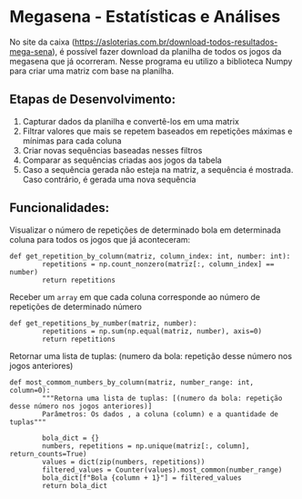 # Megasena - Estatísticas e Análises

No site da caixa (https://asloterias.com.br/download-todos-resultados-mega-sena), é possível fazer download da planilha de todos os jogos da megasena que já ocorreram. 
Nesse programa eu utilizo a biblioteca Numpy para criar uma matriz com base na planilha.

Etapas de Desenvolvimento:
---------------------------
1. Capturar dados da planilha e convertê-los em uma matrix
2. Filtrar valores que mais se repetem baseados em repetições máximas e mínimas para cada coluna
3. Criar novas sequências baseadas nesses filtros
4. Comparar as sequências criadas aos jogos da tabela
5. Caso a sequência gerada não esteja na matriz, a sequência é mostrada. Caso contrário, é gerada uma nova sequência

Funcionalidades:
-----------------

Visualizar o número de repetições de determinado bola em determinada coluna para todos os jogos que já aconteceram:
```
def get_repetition_by_column(matriz, column_index: int, number: int):
        repetitions = np.count_nonzero(matriz[:, column_index] == number)
        return repetitions
```

Receber um ```array``` em que cada coluna corresponde ao número de repetições de determinado número
```
def get_repetitions_by_number(matriz, number):
        repetitions = np.sum(np.equal(matriz, number), axis=0)
        return repetitions
```

Retornar uma lista de tuplas: (numero da bola: repetição desse número nos jogos anteriores)
```
def most_commom_numbers_by_column(matriz, number_range: int, column=0):
        """Retorna uma lista de tuplas: [(numero da bola: repetição desse número nos jogos anteriores)]
        Parâmetros: Os dados , a coluna (column) e a quantidade de tuplas"""

        bola_dict = {}
        numbers, repetitions = np.unique(matriz[:, column], return_counts=True)
        values = dict(zip(numbers, repetitions))
        filtered_values = Counter(values).most_common(number_range)
        bola_dict[f"Bola {column + 1}"] = filtered_values
        return bola_dict
```
